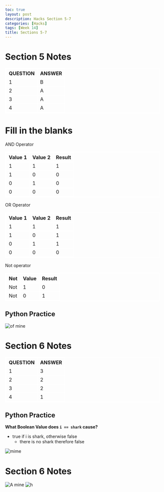 ```yaml
---
toc: true
layout: post
description: Hacks Section 5-7
categories: [Hacks]
tags: [Week 14]
title: Sections 5-7 
---
```


# Section 5 Notes

| QUESTION | ANSWER |
| -------- | ------- |
| 1 | B |
| 2 | A |
| 3 | A |
| 4 | A |

# Fill in the blanks
<html>
<style>
    table, th, td { 
        border:2px solid white;
    }
</style>
    <div>AND Operator</div>
    <div>
        <table>
            <tr>
                <th>Value 1</th>
                <th>Value 2</th>
                <th>Result</th>
            </tr>
            <tr>
                <td>1</td>
                <td>1</td>
                <td>1</td>
            </tr>
            <tr>
                <td>1</td>
                <td>0</td>
                <td>0</td>
            </tr>
            <tr>
                <td>0</td>
                <td>1</td>
                <td>0</td>
            </tr>
            <tr>
                <td>0</td>
                <td>0</td>
                <td>0</td>
            </tr>
        </table>
    </div>
    <div>OR Operator</div>
    <div>
        <table>
            <tr>
                <th>Value 1</th>
                <th>Value 2</th>
                <th>Result</th>
            </tr>
            <tr>
                <td>1</td>
                <td>1</td>
                <td>1</td>
            </tr>
            <tr>
                <td>1</td>
                <td>0</td>
                <td>1</td>
            </tr>
            <tr>
                <td>0</td>
                <td>1</td>
                <td>1</td>
            </tr>
            <tr>
                <td>0</td>
                <td>0</td>
                <td>0</td>
            </tr>
        </table>
    </div>
    <div>Not operator</div>
    <div>
        <table>
            <tr>
                <th>Not</th>
                <th>Value</th>
                <th>Result</th>
            </tr>
            <tr>
                <td>Not</td>
                <td>1</td>
                <td>0</td>
            </tr>
            <tr>
                <td>Not</td>
                <td>0</td>
                <td>1</td>
            </tr>
        </table>
    </div>
</html>

## Python Practice
![]({{site.baseurl}}/images/pythonpractice5.png "of mine")


# Section 6 Notes

| QUESTION | ANSWER |
| -------- | ------- |
| 1 | 3 |
| 2 | 2 |
| 3 | 2 |
| 4 | 1 |

## Python Practice
**What Boolean Value does `i == shark` cause?**
- true if i is shark, otherwise false
     - there is no shark therefore false

![]({{site.baseurl}}/images/pythonpractice6.png "mime")


# Section 6 Notes

![]({{site.baseurl}}/images/pythonpractice7.png "A mine")
![]({{site.baseurl}}/images/flochart.png "h")